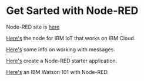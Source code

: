 # Get Sarted with Node-RED

Node-RED site is [here](https://www.python.org/downloads/)

[Here's](https://flows.nodered.org/node/node-red-contrib-scx-ibmiotapp) the node for IBM IoT that works on IBM Cloud.

[Here's](https://nodered.org/docs/user-guide/messages) some info on working with messages.

[Here's](https://developer.ibm.com/components/node-red/tutorials/how-to-create-a-node-red-starter-application/#step-1-find-the-node-red-starter-in-the-ibm-cloud-catalog) create a Node-RED starter application.

[Here's](https://github.com/garyrwilson/IBM-Watson-101-With-Node-RED) an IBM Watson 101 with Node-RED. 


